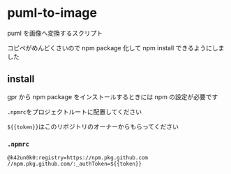 # puml-to-image

puml を画像へ変換するスクリプト

コピペがめんどくさいので npm package 化して npm install できるようにしました

## install

gpr から npm package をインストールするときには npm の設定が必要です

`.npmrc`をプロジェクトルートに配置してください

`${{token}}`はこのリポジトリのオーナーからもらってください

### `.npmrc`

```.npmrc
@k42un0k0:registry=https://npm.pkg.github.com
//npm.pkg.github.com/:_authToken=${{token}}
```

